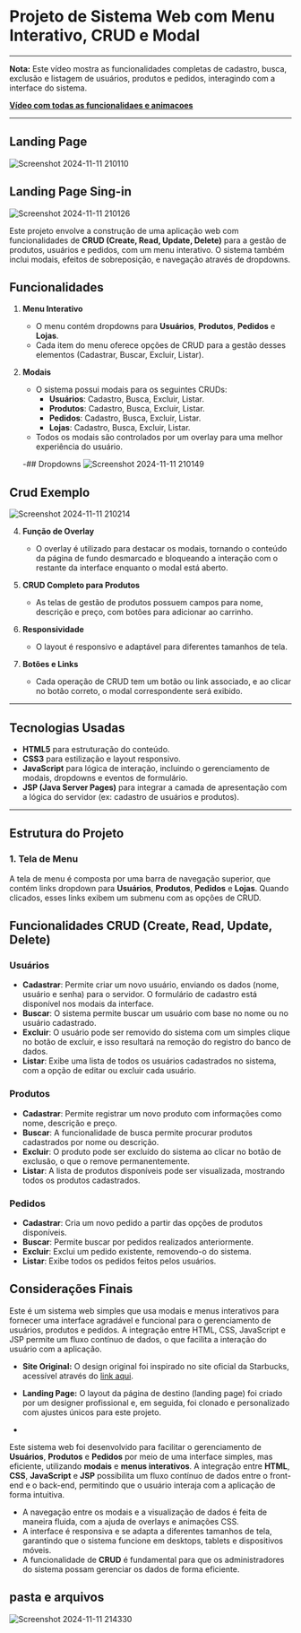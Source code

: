 # Projeto de Sistema Web com Menu Interativo, CRUD e Modal

---

**Nota:** Este vídeo mostra as funcionalidades completas de cadastro, busca, exclusão e listagem de usuários, produtos e pedidos, interagindo com a interface do sistema.


[**Vídeo com todas as funcionalidaes e animacoes**](https://youtu.be/BRpZexAwfQc) 

---
## Landing Page

![Screenshot 2024-11-11 210110](https://github.com/user-attachments/assets/70ab00fa-d91c-4cf6-95b9-a23182b007d7)

## Landing Page Sing-in

![Screenshot 2024-11-11 210126](https://github.com/user-attachments/assets/dea70f16-3320-4a74-a562-9b963d953487)

 

Este projeto envolve a construção de uma aplicação web com funcionalidades de **CRUD (Create, Read, Update, Delete)** para a gestão de produtos, usuários e pedidos, com um menu interativo. O sistema também inclui modais, efeitos de sobreposição, e navegação através de dropdowns.

## Funcionalidades

1. **Menu Interativo**
   - O menu contém dropdowns para **Usuários**, **Produtos**, **Pedidos** e **Lojas**.
   - Cada item do menu oferece opções de CRUD para a gestão desses elementos (Cadastrar, Buscar, Excluir, Listar).



2. **Modais**
   - O sistema possui modais para os seguintes CRUDs:
     - **Usuários**: Cadastro, Busca, Excluir, Listar.
     - **Produtos**: Cadastro, Busca, Excluir, Listar.
     - **Pedidos**: Cadastro, Busca, Excluir, Listar.
     - **Lojas**: Cadastro, Busca, Excluir, Listar.
   - Todos os modais são controlados por um overlay para uma melhor experiência do usuário.
  
   -## Dropdowns
![Screenshot 2024-11-11 210149](https://github.com/user-attachments/assets/98858b4c-86f2-47b8-ba58-b28e16cc8589)


## Crud Exemplo
![Screenshot 2024-11-11 210214](https://github.com/user-attachments/assets/74f21155-6e80-4a49-862d-10c8cd0bcd2d)

4. **Função de Overlay**
   - O overlay é utilizado para destacar os modais, tornando o conteúdo da página de fundo desmarcado e bloqueando a interação com o restante da interface enquanto o modal está aberto.

5. **CRUD Completo para Produtos**
   - As telas de gestão de produtos possuem campos para nome, descrição e preço, com botões para adicionar ao carrinho.

6. **Responsividade**
   - O layout é responsivo e adaptável para diferentes tamanhos de tela.

7. **Botões e Links**
   - Cada operação de CRUD tem um botão ou link associado, e ao clicar no botão correto, o modal correspondente será exibido.

---

## Tecnologias Usadas

- **HTML5** para estruturação do conteúdo.
- **CSS3** para estilização e layout responsivo.
- **JavaScript** para lógica de interação, incluindo o gerenciamento de modais, dropdowns e eventos de formulário.
- **JSP (Java Server Pages)** para integrar a camada de apresentação com a lógica do servidor (ex: cadastro de usuários e produtos).

---

## Estrutura do Projeto

### 1. **Tela de Menu**

A tela de menu é composta por uma barra de navegação superior, que contém links dropdown para **Usuários**, **Produtos**, **Pedidos** e **Lojas**. Quando clicados, esses links exibem um submenu com as opções de CRUD.




## Funcionalidades CRUD (Create, Read, Update, Delete)

### **Usuários**
- **Cadastrar**: Permite criar um novo usuário, enviando os dados (nome, usuário e senha) para o servidor. O formulário de cadastro está disponível nos modais da interface.
- **Buscar**: O sistema permite buscar um usuário com base no nome ou no usuário cadastrado.
- **Excluir**: O usuário pode ser removido do sistema com um simples clique no botão de excluir, e isso resultará na remoção do registro do banco de dados.
- **Listar**: Exibe uma lista de todos os usuários cadastrados no sistema, com a opção de editar ou excluir cada usuário.

### **Produtos**
- **Cadastrar**: Permite registrar um novo produto com informações como nome, descrição e preço.
- **Buscar**: A funcionalidade de busca permite procurar produtos cadastrados por nome ou descrição.
- **Excluir**: O produto pode ser excluído do sistema ao clicar no botão de exclusão, o que o remove permanentemente.
- **Listar**: A lista de produtos disponíveis pode ser visualizada, mostrando todos os produtos cadastrados.

### **Pedidos**
- **Cadastrar**: Cria um novo pedido a partir das opções de produtos disponíveis.
- **Buscar**: Permite buscar por pedidos realizados anteriormente.
- **Excluir**: Exclui um pedido existente, removendo-o do sistema.
- **Listar**: Exibe todos os pedidos feitos pelos usuários.




## Considerações Finais

Este é um sistema web simples que usa modais e menus interativos para fornecer uma interface agradável e funcional para o gerenciamento de usuários, produtos e pedidos. A integração entre HTML, CSS, JavaScript e JSP permite um fluxo contínuo de dados, o que facilita a interação do usuário com a aplicação.

- **Site Original:** O design original foi inspirado no site oficial da Starbucks, acessível através do [link aqui](https://www.starbucks.in/dashboard).
- **Landing Page:** O layout da página de destino (landing page) foi criado por um designer profissional e, em seguida, foi clonado e personalizado com ajustes únicos para este projeto.

- 

Este sistema web foi desenvolvido para facilitar o gerenciamento de **Usuários**, **Produtos** e **Pedidos** por meio de uma interface simples, mas eficiente, utilizando **modais** e **menus interativos**. A integração entre **HTML**, **CSS**, **JavaScript** e **JSP** possibilita um fluxo contínuo de dados entre o front-end e o back-end, permitindo que o usuário interaja com a aplicação de forma intuitiva.

- A navegação entre os modais e a visualização de dados é feita de maneira fluida, com a ajuda de overlays e animações CSS.
- A interface é responsiva e se adapta a diferentes tamanhos de tela, garantindo que o sistema funcione em desktops, tablets e dispositivos móveis.
- A funcionalidade de **CRUD** é fundamental para que os administradores do sistema possam gerenciar os dados de forma eficiente.

## pasta e arquivos 

![Screenshot 2024-11-11 214330](https://github.com/user-attachments/assets/0bf43274-7611-492e-9c96-87c311e75262)

